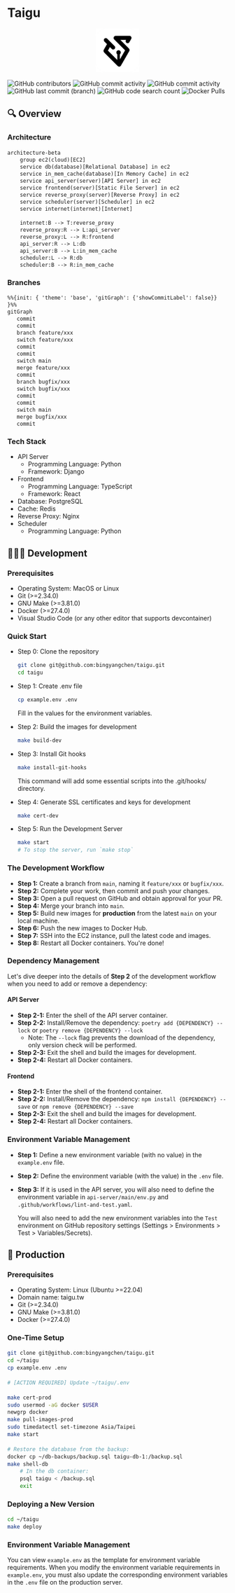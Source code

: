 # Taigu

<p align="center">
  <img src="https://raw.githubusercontent.com/bingyangchen/taigu/refs/heads/main/frontend/src/assets/logo.png" alt="Taigu Logo" width="100">
</p>

![GitHub contributors](https://img.shields.io/github/contributors/bingyangchen/taigu?style=flat-square&logo=github&logoColor=white&label=Contributors&color=2ea44f) ![GitHub commit activity](https://img.shields.io/github/commit-activity/t/bingyangchen/taigu/main?style=flat-square&label=Total%20Commits&color=0969da) ![GitHub commit activity](https://img.shields.io/github/commit-activity/w/bingyangchen/taigu/main?style=flat-square&label=Weekly%20Commits&color=ffd43b) ![GitHub last commit (branch)](https://img.shields.io/github/last-commit/bingyangchen/taigu/main?style=flat-square&label=Last%20Commit&color=cf222e) ![GitHub code search count](https://img.shields.io/github/search?query=taigu&label=Search&style=flat-square&color=6f42c1) ![Docker Pulls](https://img.shields.io/docker/pulls/taigutw/api-server?style=flat-square&color=0db7ed&label=Docker%20Pulls)

## 🔍 Overview

### Architecture

```mermaid
architecture-beta
    group ec2(cloud)[EC2]
    service db(database)[Relational Database] in ec2
    service in_mem_cache(database)[In Memory Cache] in ec2
    service api_server(server)[API Server] in ec2
    service frontend(server)[Static File Server] in ec2
    service reverse_proxy(server)[Reverse Proxy] in ec2
    service scheduler(server)[Scheduler] in ec2
    service internet(internet)[Internet]

    internet:B --> T:reverse_proxy
    reverse_proxy:R --> L:api_server
    reverse_proxy:L --> R:frontend
    api_server:R --> L:db
    api_server:B --> L:in_mem_cache
    scheduler:L --> R:db
    scheduler:B --> R:in_mem_cache
```

### Branches

```mermaid
%%{init: { 'theme': 'base', 'gitGraph': {'showCommitLabel': false}} }%%
gitGraph
   commit
   commit
   branch feature/xxx
   switch feature/xxx
   commit
   commit
   switch main
   merge feature/xxx
   commit
   branch bugfix/xxx
   switch bugfix/xxx
   commit
   commit
   switch main
   merge bugfix/xxx
   commit
```

### Tech Stack

- API Server
  - Programming Language: Python
  - Framework: Django
- Frontend
  - Programming Language: TypeScript
  - Framework: React
- Database: PostgreSQL
- Cache: Redis
- Reverse Proxy: Nginx
- Scheduler
  - Programming Language: Python

## 🧑🏻‍💻 Development

### Prerequisites

- Operating System: MacOS or Linux
- Git (>=2.34.0)
- GNU Make (>=3.81.0)
- Docker (>=27.4.0)
- Visual Studio Code (or any other editor that supports devcontainer)

### Quick Start

- Step 0: Clone the repository

  ```bash
  git clone git@github.com:bingyangchen/taigu.git
  cd taigu
  ```

- Step 1: Create .env file

  ```bash
  cp example.env .env
  ```

  Fill in the values for the environment variables.

- Step 2: Build the images for development

  ```bash
  make build-dev
  ```

- Step 3: Install Git hooks

  ```bash
  make install-git-hooks
  ```

  This command will add some essential scripts into the .git/hooks/ directory.

- Step 4: Generate SSL certificates and keys for development

  ```bash
  make cert-dev
  ```

- Step 5: Run the Development Server

  ```bash
  make start
  # To stop the server, run `make stop`
  ```

### The Development Workflow

- **Step 1:** Create a branch from `main`, naming it `feature/xxx` or `bugfix/xxx`.
- **Step 2:** Complete your work, then commit and push your changes.
- **Step 3:** Open a pull request on GitHub and obtain approval for your PR.
- **Step 4:** Merge your branch into `main`.
- **Step 5:** Build new images for **production** from the latest `main` on your local machine.
- **Step 6:** Push the new images to Docker Hub.
- **Step 7:** SSH into the EC2 instance, pull the latest code and images.
- **Step 8:** Restart all Docker containers. You're done!

### Dependency Management

Let's dive deeper into the details of **Step 2** of the development workflow when you need to add or remove a dependency:

#### API Server

- **Step 2-1:** Enter the shell of the API server container.
- **Step 2-2:** Install/Remove the dependency: `poetry add {DEPENDENCY} --lock` or `poetry remove {DEPENDENCY} --lock`
  - Note: The `--lock` flag prevents the download of the dependency, only version check will be performed.
- **Step 2-3:** Exit the shell and build the images for development.
- **Step 2-4:** Restart all Docker containers.

#### Frontend

- **Step 2-1:** Enter the shell of the frontend container.
- **Step 2-2:** Install/Remove the dependency: `npm install {DEPENDENCY} --save` or `npm remove {DEPENDENCY} --save`
- **Step 2-3:** Exit the shell and build the images for development.
- **Step 2-4:** Restart all Docker containers.

### Environment Variable Management

- **Step 1:** Define a new environment variable (with no value) in the `example.env` file.
- **Step 2:** Define the environment variable (with the value) in the `.env` file.
- **Step 3:** If it is used in the API server, you will also need to define the environment variable in `api-server/main/env.py` and `.github/workflows/lint-and-test.yaml`.

  You will also need to add the new environment variables into the `Test` environment on GitHub repository settings (Settings > Environments > Test > Variables/Secrets).

## 🚀 Production

### Prerequisites

- Operating System: Linux (Ubuntu >=22.04)
- Domain name: taigu.tw
- Git (>=2.34.0)
- GNU Make (>=3.81.0)
- Docker (>=27.4.0)

### One-Time Setup

```bash
git clone git@github.com:bingyangchen/taigu.git
cd ~/taigu
cp example.env .env

# [ACTION REQUIRED] Update ~/taigu/.env

make cert-prod
sudo usermod -aG docker $USER
newgrp docker
make pull-images-prod
sudo timedatectl set-timezone Asia/Taipei
make start

# Restore the database from the backup:
docker cp ~/db-backups/backup.sql taigu-db-1:/backup.sql
make shell-db
    # In the db container:
    psql taigu < /backup.sql
    exit
```

### Deploying a New Version

```bash
cd ~/taigu
make deploy
```

### Environment Variable Management

You can view `example.env` as the template for environment variable requirements. When you modify the environment variable requirements in `example.env`, you must also update the corresponding environment variables in the `.env` file on the production server.
